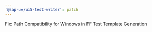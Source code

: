 ```yaml
---
'@sap-ux/ui5-test-writer': patch
---
```


Fix: Path Compatibility for Windows in FF Test Template Generation

